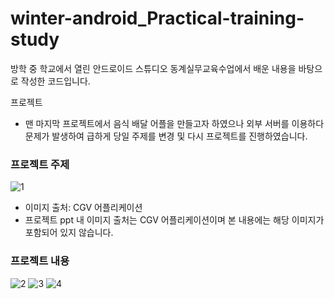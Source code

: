 # winter-android_Practical-training-study
방학 중 학교에서 열린 안드로이드 스튜디오 동계실무교육수업에서 배운 내용을 바탕으로 
작성한 코드입니다.


프로젝트

* 맨 마지막 프로젝트에서 음식 배달 어플을 만들고자 하였으나 
  외부 서버를 이용하다 문제가 발생하여 급하게 당일 주제를 변경 및 다시 프로젝트를 진행하였습니다.

### 프로젝트 주제 ###

![1](https://user-images.githubusercontent.com/52352476/107120359-8cd22280-68d0-11eb-967e-a6233bb89567.PNG)


* 이미지 출처: CGV 어플리케이션 
* 프로젝트 ppt 내 이미지 출처는 CGV 어플리케이션이며 
  본 내용에는 해당 이미지가 포함되어 있지 않습니다.

### 프로젝트 내용

![2](https://user-images.githubusercontent.com/52352476/107120362-8e9be600-68d0-11eb-8eb5-7a24c9e8297b.PNG)
![3](https://user-images.githubusercontent.com/52352476/107120364-9065a980-68d0-11eb-9820-4186e3f6758f.PNG)
![4](https://user-images.githubusercontent.com/52352476/107120365-9196d680-68d0-11eb-8556-093f89e683c9.png)
